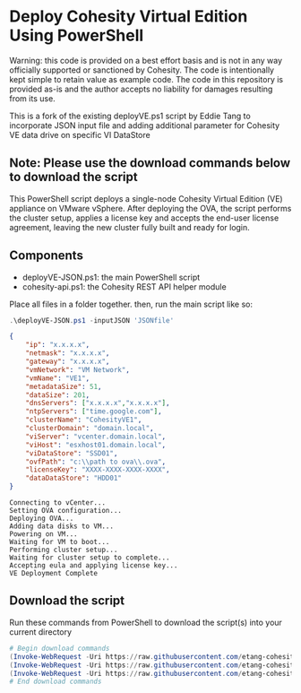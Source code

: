 # Deploy Cohesity Virtual Edition Using PowerShell

Warning: this code is provided on a best effort basis and is not in any way officially supported or sanctioned by Cohesity. The code is intentionally kept simple to retain value as example code. The code in this repository is provided as-is and the author accepts no liability for damages resulting from its use.

This is a fork of the existing deployVE.ps1 script by Eddie Tang to incorporate JSON input file and adding additional parameter for Cohesity VE data drive on specific VI DataStore

## Note: Please use the download commands below to download the script

This PowerShell script deploys a single-node Cohesity Virtual Edition (VE) appliance on VMware vSphere. After deploying the OVA, the script performs the cluster setup, applies a license key and accepts the end-user license agreement, leaving the new cluster fully built and ready for login.

## Components

* deployVE-JSON.ps1: the main PowerShell script
* cohesity-api.ps1: the Cohesity REST API helper module

Place all files in a folder together. then, run the main script like so:

```powershell
.\deployVE-JSON.ps1 -inputJSON 'JSONfile'
```

```JSON File format
{
    "ip": "x.x.x.x",
    "netmask": "x.x.x.x",
    "gateway": "x.x.x.x",
    "vmNetwork": "VM Network",
    "vmName": "VE1",
    "metadataSize": 51,
    "dataSize": 201,
    "dnsServers": ["x.x.x.x","x.x.x.x"],
    "ntpServers": ["time.google.com"],
    "clusterName": "CohesityVE1",
    "clusterDomain": "domain.local",
    "viServer": "vcenter.domain.local",
    "viHost": "esxhost01.domain.local",
    "viDataStore": "SSD01",
    "ovfPath": "c:\\path to ova\\.ova",
    "licenseKey": "XXXX-XXXX-XXXX-XXXX",
    "dataDataStore": "HDD01"
}

```

```text
Connecting to vCenter...
Setting OVA configuration...
Deploying OVA...
Adding data disks to VM...
Powering on VM...
Waiting for VM to boot...
Performing cluster setup...
Waiting for cluster setup to complete...
Accepting eula and applying license key...
VE Deployment Complete
```

## Download the script

Run these commands from PowerShell to download the script(s) into your current directory

```powershell
# Begin download commands
(Invoke-WebRequest -Uri https://raw.githubusercontent.com/etang-cohesity/scripts/master/powershell/deployVE-JSON/deployVE-JSON.ps1).content | Out-File deployVE-JSON.ps1; (Get-Content deployVE-JSON.ps1) | Set-Content deployVE-JSON.ps1
(Invoke-WebRequest -Uri https://raw.githubusercontent.com/etang-cohesity/scripts/master/powershell/deployVE-JSON/cohesity-api.ps1).content | Out-File cohesity-api.ps1; (Get-Content cohesity-api.ps1) | Set-Content cohesity-api.ps1
(Invoke-WebRequest -Uri https://raw.githubusercontent.com/etang-cohesity/scripts/master/powershell/deployVE-JSON/VEexample.JSON).content | Out-File VEexample.JSON; (Get-Content VEexample.JSON) | Set-Content VEexample.JSON
# End download commands
```

